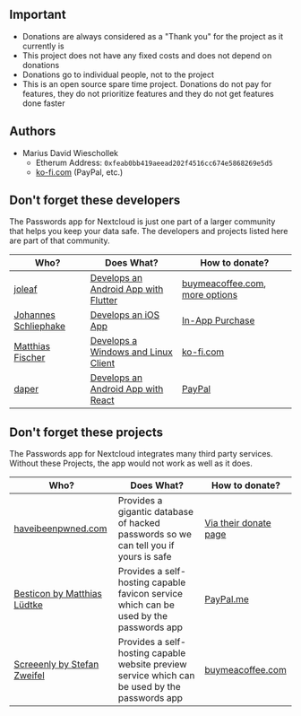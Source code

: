 ## Important
- Donations are always considered as a "Thank you" for the project as it currently is
- This project does not have any fixed costs and does not depend on donations
- Donations go to individual people, not to the project
- This is an open source spare time project. Donations do not pay for features, they do not prioritize features and they do not get features done faster

## Authors
- Marius David Wieschollek
  - Etherum Address: `0xfeab0bb419aeead202f4516cc674e5868269e5d5`
  - [ko-fi.com](https://ko-fi.com/mariusdavid) (PayPal, etc.)

## Don't forget these developers
The Passwords app for Nextcloud is just one part of a larger community that helps you keep your data safe.
The developers and projects listed here are part of that community.

| Who? | Does What? | How to donate? |
| --- | --- | --- |
| [joleaf](https://gitlab.com/joleaf) | [Develops an Android App with Flutter](https://gitlab.com/joleaf/nc-passwords-app) | [buymeacoffee.com](https://www.buymeacoffee.com/joleaf), [more options](https://gitlab.com/joleaf/nc-passwords-app#donate) |
| [Johannes Schliephake](https://github.com/johannes-schliephake) | [Develops an iOS App](https://github.com/johannes-schliephake/nextcloud-passwords-ios) | [In-App Purchase](https://apps.apple.com/app/id1546212226) |
| [Matthias Fischer](https://gitlab.com/j0chn) | [Develops a Windows and Linux Client](https://gitlab.com/j0chn/nextcloud_password_client) | [ko-fi.com](https://ko-fi.com/j0chn) |
| [daper](https://github.com/daper) | [Develops an Android App with React](https://github.com/daper/nextcloud-passwords-app) | [PayPal](https://paypal.me/daper) |

## Don't forget these projects
The Passwords app for Nextcloud integrates many third party services.
Without these Projects, the app would not work as well as it does.

| Who? | Does What? | How to donate? |
| --- | --- | --- |
| [haveibeenpwned.com](https://haveibeenpwned.com/About) | Provides a gigantic database of hacked passwords so we can tell you if yours is safe | [Via their donate page](https://haveibeenpwned.com/Donate) |
| [Besticon by Matthias Lüdtke](https://github.com/mat/besticon) | Provides a self-hosting capable favicon service which can be used by the passwords app | [PayPal.me](https://paypal.me/matthiasluedtke) |
| [Screeenly by Stefan Zweifel](http://screeenly.com/) | Provides a self-hosting capable website preview service which can be used by the passwords app | [buymeacoffee.com](https://buymeacoff.ee/3oQ64YW) |